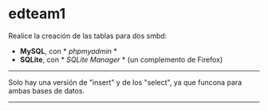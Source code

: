 # edteam1


Realice la creación de las tablas para dos smbd:
- **MySQL**, con * *phpmyadmin* *
- **SQLite**, con * *SQLite Manager* * (un complemento de Firefox)

---

Solo hay una versión de "insert" y de los "select", ya que funcona para ambas bases de datos.

---
